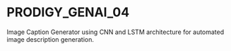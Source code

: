 # PRODIGY_GENAI_04
 Image Caption Generator using CNN and LSTM architecture for automated image description generation.
